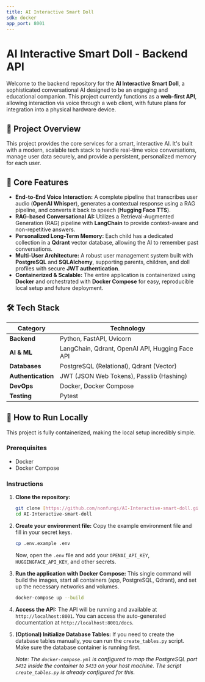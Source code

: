 ```yaml
---
title: AI Interactive Smart Doll
sdk: docker
app_port: 8001
---
```

# AI Interactive Smart Doll - Backend API


Welcome to the backend repository for the **AI Interactive Smart Doll**, a sophisticated conversational AI designed to be an engaging and educational companion. This project currently functions as a **web-first API**, allowing interaction via voice through a web client, with future plans for integration into a physical hardware device.

## 🌟 Project Overview

This project provides the core services for a smart, interactive AI. It's built with a modern, scalable tech stack to handle real-time voice conversations, manage user data securely, and provide a persistent, personalized memory for each user.

## 🧠 Core Features

-   **End-to-End Voice Interaction:** A complete pipeline that transcribes user audio (**OpenAI Whisper**), generates a contextual response using a RAG pipeline, and converts it back to speech (**Hugging Face TTS**).
-   **RAG-based Conversational AI:** Utilizes a Retrieval-Augmented Generation (RAG) pipeline with **LangChain** to provide context-aware and non-repetitive answers.
-   **Personalized Long-Term Memory:** Each child has a dedicated collection in a **Qdrant** vector database, allowing the AI to remember past conversations.
-   **Multi-User Architecture:** A robust user management system built with **PostgreSQL** and **SQLAlchemy**, supporting parents, children, and doll profiles with secure **JWT authentication**.
-   **Containerized & Scalable:** The entire application is containerized using **Docker** and orchestrated with **Docker Compose** for easy, reproducible local setup and future deployment.

## 🛠️ Tech Stack

| Category | Technology |
|---|---|
| **Backend** | Python, FastAPI, Uvicorn |
| **AI & ML** | LangChain, Qdrant, OpenAI API, Hugging Face API |
| **Databases** | PostgreSQL (Relational), Qdrant (Vector) |
| **Authentication** | JWT (JSON Web Tokens), Passlib (Hashing) |
| **DevOps** | Docker, Docker Compose |
| **Testing** | Pytest |

## 🚀 How to Run Locally

This project is fully containerized, making the local setup incredibly simple.

### Prerequisites

-   Docker
-   Docker Compose

### Instructions

1.  **Clone the repository:**
    ```bash
    git clone [https://github.com/nonfungi/AI-Interactive-smart-doll.git](https://github.com/nonfungi/AI-Interactive-smart-doll.git)
    cd AI-Interactive-smart-doll
    ```

2.  **Create your environment file:**
    Copy the example environment file and fill in your secret keys.
    ```bash
    cp .env.example .env
    ```
    Now, open the `.env` file and add your `OPENAI_API_KEY`, `HUGGINGFACE_API_KEY`, and other secrets.

3.  **Run the application with Docker Compose:**
    This single command will build the images, start all containers (app, PostgreSQL, Qdrant), and set up the necessary networks and volumes.
    ```bash
    docker-compose up --build
    ```

4.  **Access the API:**
    The API will be running and available at `http://localhost:8001`. You can access the auto-generated documentation at `http://localhost:8001/docs`.

5.  **(Optional) Initialize Database Tables:**
    If you need to create the database tables manually, you can run the `create_tables.py` script. Make sure the database container is running first.

    *Note: The `docker-compose.yml` is configured to map the PostgreSQL port `5432` inside the container to `5433` on your host machine. The script `create_tables.py` is already configured for this.*

